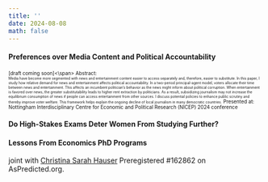 ```yaml
---
title: ''
date: 2024-08-08
math: false
---
```

#### Preferences over Media Content and Political Accountability
<span style="font-size:0.7em;">[draft coming soon]<\span>
Abstract:\
<span style="font-size:0.7em;">Media have become more segmented with news and entertainment content easier to access separately and, therefore, easier to substitute. In this paper, I study how relative demand for news and entertainment affects political accountability. In a two-period
principal-agent model, voters allocate their time between news and entertainment.
This affects an incumbent politician’s behavior as the news might inform about political corruption. When entertainment is favored over news, the greater substitutability
leads to higher rent extraction by politicians. As a result, subsidizing journalism may
not increase the equilibrium consumption of news if people can access entertainment
from other sources. I discuss potential policies to enhance public scrutiny and thereby
improve voter welfare. This framework helps explain the ongoing decline of local journalism in many democratic countries.</span>
Presented at:\
Nottingham Interdisciplinary Centre for Economic and Political Research (NICEP) 2024 conference

#### Do High-Stakes Exams Deter Women From Studying Further?
#### Lessons From Economics PhD Programs
joint with [Christina Sarah Hauser](https://sites.google.com/view/christinasarahhauser)
Preregistered #162862 on AsPredicted.org. 
